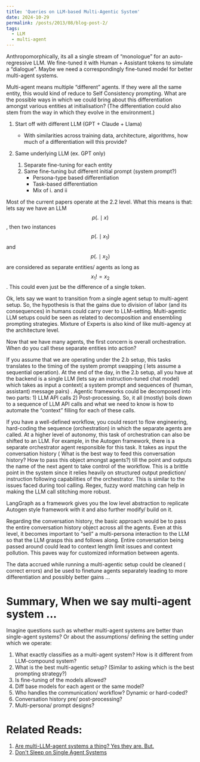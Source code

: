 ```yaml
---
title: 'Queries on LLM-based Multi-Agentic System'
date: 2024-10-29
permalink: /posts/2013/08/blog-post-2/
tags:
  - LLM
  - multi-agent
---
```


Anthropomorphically, its all a single stream of “monologue” for an auto-regressive LLM. We fine-tuned it with Human + Assistant tokens to simulate a “dialogue”. Maybe we need a correspondingly fine-tuned model for better multi-agent systems.

Multi-agent means multiple “different” agents. If they were all the same entity, this would kind of reduce to Self Consistency prompting. What are the possible ways in which we could bring about this differentiation amongst various entities at initialisation? (The differentiation could also stem from the way in which they evolve in the environment.)

1. Start off with different LLM (GPT + Claude + Llama)
   - With similarities across training data, architecture, algorithms, how much of a differentiation will this provide?

2. Same underlying LLM (ex. GPT only)
   1. Separate fine-tuning for each entity
   2. Same fine-tuning but different initial prompt (system prompt?)
      - Persona-type based differentiation
      - Task-based differentiation
      - Mix of i. and ii

Most of the current papers operate at the 2.2 level. What this means is that: lets say we have an LLM $$p(. \mid x)$$, then two instances $$p(. \mid x_1)$$ and $$p(. \mid x_2)$$ are considered as separate entities/ agents as long as $$x_1 != x_2$$. This could even just be the difference of a single token. 

Ok, lets say we want to transition from a single agent setup to multi-agent setup. So, the hypothesis is that the gains due to division of labor (and its consequences) in humans could carry over to LLM-setting. Multi-agentic LLM setups could be seen as related to decomposition and ensembling prompting strategies. Mixture of Experts is also kind of like multi-agency at the architecture level.

Now that we have many agents, the first concern is overall orchestration. When do you call these separate entities into action?

If you assume that we are operating under the 2.b setup, this tasks translates to the timing of the system prompt swapping ( lets assume a sequential operation). At the end of the day, in the 2.b setup, all you have at the backend is a single LLM (lets say an instruction-tuned chat model) which takes as input a context( a system prompt and sequences of (human, assistant) message pairs) . Agentic frameworks could be decomposed into two parts: 1) LLM API calls 2) Post-processing. So, it all (mostly) boils down to a sequence of LLM API calls and what we need to know is how to automate the “context” filling for each of these calls.

 If you have a well-defined workflow, you could resort to flow engineering, hard-coding the sequence (orchestration) in which the separate agents are called. At a higher level of autonomy, this task of orchestration can also be shifted to an LLM. For example, in the Autogen framework, there is a separate orchestrator agent responsible for this task. It takes as input the conversation history ( What is the best way to feed this conversation history? How to pass this object amongst agents?) till the point and outputs the name of the next agent to take control of the workflow. This is a brittle point in the system since it relies heavily on structured output prediction/ instruction following capabilities of the orchestrator. This is similar to the issues faced during tool calling. Regex, fuzzy word matching can help in making the LLM call stitching more robust.

LangGraph as a framework gives you the low level abstraction to replicate Autogen style framework with it and also further modify/ build on it.

Regarding the conversation history, the basic approach would be to pass the entire conversation history object across all the agents. Even at this level, it becomes important to “sell” a multi-persona interaction to the LLM so that the LLM grasps this and follows along. Entire conversation being passed around could lead to context length limit issues and context pollution. This paves way for customized information between agents.

The data accrued while running a multi-agentic setup could be cleaned ( correct errors) and be used to finetune agents separately leading to more differentiation and possibly better gains ...

# Summary, When we say multi-agent system ...

Imagine questions such as whether multi-agent systems are better than single-agent systems? Or about the assumptions/ defining the setting under which we operate:
1. What exactly classifies as a multi-agent system? How is it different from LLM-compound system?
2. What is the best multi-agentic setup? (Similar to asking which is the best prompting strategy?)
3. Is fine-tuning of the models allowed?
4. Diff base models for each agent or the same model?
5. Who handles the communication/ workflow? Dynamic or hard-coded?
6. Conversation history pre/ post-processing?
7. Multi-persona/ prompt designs?


# Related Reads:
1. [Are multi-LLM-agent systems a thing? Yes they are. But.](https://gist.github.com/yoavg/9142e5d974ab916462e8ec080407365b)
2. [Don't Sleep on Single Agent Systems](https://www.all-hands.dev/blog/dont-sleep-on-single-agent-systems)



